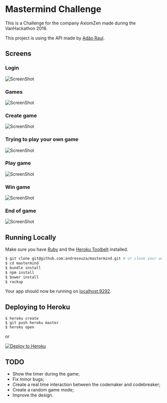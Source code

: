 # Mastermind Challenge

This is a Challenge for the company AxiomZen made during the VanHackathon 2016.

This project is using the API made by [Adão Raul](https://github.com/adaoraul/mastermind).

## Screens

### Login
![ScreenShot](https://s3-sa-east-1.amazonaws.com/axiomzen-mastermind/authentication.png)

### Games
![ScreenShot](https://s3-sa-east-1.amazonaws.com/axiomzen-mastermind/games.png)

### Create game
![ScreenShot](https://s3-sa-east-1.amazonaws.com/axiomzen-mastermind/create.png)

### Trying to play your own game
![ScreenShot](https://s3-sa-east-1.amazonaws.com/axiomzen-mastermind/error.png)

### Play game
![ScreenShot](https://s3-sa-east-1.amazonaws.com/axiomzen-mastermind/gameplay.png)

### Win game
![ScreenShot](https://s3-sa-east-1.amazonaws.com/axiomzen-mastermind/game-won.png)

### End of game
![ScreenShot](https://s3-sa-east-1.amazonaws.com/axiomzen-mastermind/game-view.png)


## Running Locally

Make sure you have [Ruby](http://ruby-lang.org/) and the [Heroku Toolbelt](https://toolbelt.heroku.com/) installed.

```sh
$ git clone git@github.com:andresouza/mastermind.git # or clone your own fork
$ cd mastermind
$ bundle install
$ npm install
$ bower install
$ rackup
```

Your app should now be running on [localhost:9292](http://localhost:9292/).

## Deploying to Heroku

```
$ heroku create
$ git push heroku master
$ heroku open
```
or

[![Deploy to Heroku](https://www.herokucdn.com/deploy/button.png)](https://heroku.com/deploy)

## TODO
- Show the timer during the game;
- Fix minor bugs;
- Create a real time interaction between the codemaker and codebreaker;
- Create a random game mode;
- Improve the design.
